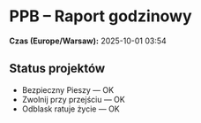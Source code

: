 # PPB – Raport godzinowy
**Czas (Europe/Warsaw):** 2025-10-01 03:54

## Status projektów
- Bezpieczny Pieszy — OK
- Zwolnij przy przejściu — OK
- Odblask ratuje życie — OK

